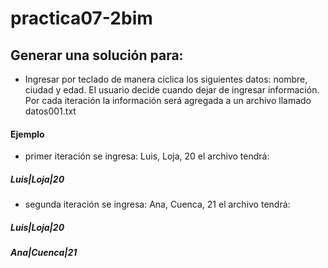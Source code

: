 # practica07-2bim

## Generar una solución para:

- Ingresar por teclado de manera cíclica los siguientes datos: nombre, ciudad y edad. El usuario decide cuando dejar de ingresar información. Por cada iteración la información será agregada a un archivo llamado datos001.txt

#### Ejemplo

- primer iteración se ingresa: Luis, Loja, 20
el archivo tendrá:
##### Luis|Loja|20

- segunda iteración se ingresa: Ana, Cuenca, 21
el archivo tendrá:
##### Luis|Loja|20
##### Ana|Cuenca|21
